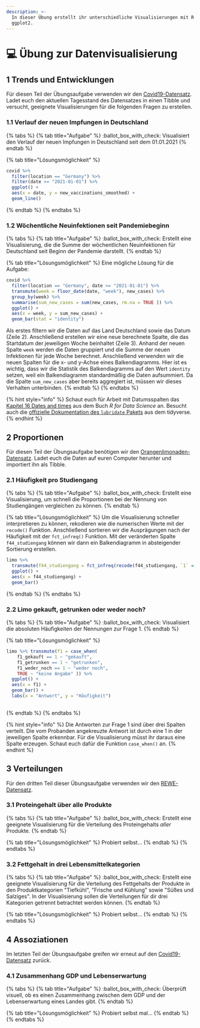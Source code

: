 ```yaml
---
description: >-
  In dieser Übung erstellt ihr unterschiedliche Visualisierungen mit R und
  ggplot2.
---
```


# 💻 Übung zur Datenvisualisierung

## 1 Trends und Entwicklungen

Für diesen Teil der Übungsaufgabe verwenden wir den [Covid19-Datensatz](../../data-sets-and-exercises/datensaetze/covid19.md). Ladet euch den aktuellen Tagesstand des Datensatzes in einen Tibble und versucht, geeignete Visualisierungen für die folgenden Fragen zu erstellen.

### 1.1 Verlauf der neuen Impfungen in Deutschland

{% tabs %}
{% tab title="Aufgabe" %}
:ballot\_box\_with\_check: Visualisiert den Verlauf der neuen Impfungen in Deutschland seit dem 01.01.2021
{% endtab %}

{% tab title="Lösungsmöglichkeit" %}
```r
covid %>%
  filter(location == "Germany") %>%
  filter(date >= "2021-01-01") %>%
  ggplot() +
  aes(x = date, y = new_vaccinations_smoothed) +
  geom_line()
```
{% endtab %}
{% endtabs %}

### 1.2 Wöchentliche Neuinfektionen seit Pandemiebeginn

{% tabs %}
{% tab title="Aufgabe" %}
:ballot\_box\_with\_check: Erstellt eine Visualisierung, die die Summe der wöchentlichen Neuinfektionen für Deutschland seit Beginn der Pandemie darstellt.
{% endtab %}

{% tab title="Lösungsmöglichkeit" %}
Eine mögliche Lösung für die Aufgabe:

```r
covid %>%
  filter(location == "Germany", date >= "2021-01-01") %>%
  transmute(week = floor_date(date, "week"), new_cases) %>%
  group_by(week) %>%
  summarise(sum_new_cases = sum(new_cases, rm.na = TRUE )) %>%
  ggplot() +
  aes(x = week, y = sum_new_cases) +
  geom_bar(stat = "identity")
```

Als erstes filtern wir die Daten auf das Land Deutschland sowie das Datum (Zeile 2). Anschließend erstellen wir eine neue berechnete Spalte, die das Startdatum der jeweiligen Woche beinhaltet (Zeile 3). Anhand der neuen Spalte `week` werden die Daten gruppiert und die Summe der neuen Infektionen für jede Woche berechnet. Anschließend verwenden wir die neuen Spalten für die x- und y-Achse eines Balkendiagramms. Hier ist es wichtig, dass wir die Statistik des Balkendiagramms auf den Wert `identity` setzen, weil ein Balkendiagramm standardmäßig die Daten aufsummiert. Da die Spalte `sum_new_cases` aber bereits aggregiert ist, müssen wir dieses Verhalten unterbinden.
{% endtab %}
{% endtabs %}

{% hint style="info" %}
Schaut euch für Arbeit mit Datumsspalten das [Kapitel 16 Dates and times](https://r4ds.had.co.nz/dates-and-times.html#dates-and-times) aus dem Buch _R for Data Science_ an. Besucht auch die [offizielle Dokumentation des `lubridate` Pakets](https://lubridate.tidyverse.org/) aus dem tidyverse.
{% endhint %}

## 2 Proportionen

Für diesen Teil der Übungsaufgabe benötigen wir den [Orangenlimonaden-Datensatz](../../data-sets-and-exercises/datensaetze/umfrage-orangenlimonade.md). Ladet euch die Daten auf euren Computer herunter und importiert ihn als Tibble.

### 2.1 Häufigkeit pro Studiengang

{% tabs %}
{% tab title="Aufgabe" %}
:ballot\_box\_with\_check: Erstellt eine Visualisierung, um schnell die Proportionen bei der Nennung von Studiengängen vergleichen zu können.
{% endtab %}

{% tab title="Lösungsmöglichkeit" %}
Um die Visualisierung schneller interpretieren zu können, rekodieren wie die numerischen Werte mit der `recode()` Funktion. Anschließend sortieren wir die Ausprägungen nach der Häufigkeit mit der `fct_infreq()` Funktion. Mit der veränderten Spalte `f44_studiengang` können wir dann ein Balkendiagramm in absteigender Sortierung erstellen.

```r
limo %>%
  transmute(f44_studiengang = fct_infreq(recode(f44_studiengang, `1` = "BAH", `2` = "BLW", `3` = "BLP", `4` = "OEC", `5` = "MAL", `-999` = "NA"))) %>%
  ggplot() +
  aes(x = f44_studiengang) +
  geom_bar()
```
{% endtab %}
{% endtabs %}

### 2.2 Limo gekauft, getrunken oder weder noch?

{% tabs %}
{% tab title="Aufgabe" %}
:ballot\_box\_with\_check: Visualisiert die absoluten Häufigkeiten der Nennungen zur Frage 1.
{% endtab %}

{% tab title="Lösungsmöglichkeit" %}
```r
limo %>% transmute(f1 = case_when(
    f1_gekauft == 1 ~ "gekauft",
    f1_getrunken == 1 ~ "getrunken",
    f1_weder_noch == 1 ~ "weder noch",
    TRUE ~ "keine Angabe" )) %>%
  ggplot() +
  aes(x = f1) +
  geom_bar() +
  labs(x = "Antwort", y = "Häufigkeit")
  
```
{% endtab %}
{% endtabs %}

{% hint style="info" %}
Die Antworten zur Frage 1 sind über drei Spalten verteilt. Die vom Probanden angekreuzte Antwort ist durch eine 1 in der jeweiligen Spalte erkennbar. Für die Visualisierung müsst ihr daraus eine Spalte erzeugen. Schaut euch dafür die Funktion `case_when()` an.
{% endhint %}

## 3 Verteilungen

Für den dritten Teil dieser Übungsaufgabe verwenden wir den [REWE-Datensatz](../../data-sets-and-exercises/datensaetze/rewe-online-products.md).

### 3.1 Proteingehalt über alle Produkte

{% tabs %}
{% tab title="Aufgabe" %}
:ballot\_box\_with\_check: Erstellt eine geeignete Visualisierung für die Verteilung des Proteingehalts _aller_ Produkte.
{% endtab %}

{% tab title="Lösungsmöglichkeit" %}
Probiert selbst...
{% endtab %}
{% endtabs %}

### 3.2 Fettgehalt in drei Lebensmittelkategorien

{% tabs %}
{% tab title="Aufgabe" %}
:ballot\_box\_with\_check: Erstellt eine geeignete Visualisierung für die Verteilung des Fettgehalts der Produkte in den Produktkategorien "Tiefkühl", "Frische und Kühlung" sowie "Süßes und Salziges". In der Visualisierung sollen die Verteilungen für dir drei Kategorien getrennt betrachtet werden können.
{% endtab %}

{% tab title="Lösungsmöglichkeit" %}
Probiert selbst...
{% endtab %}
{% endtabs %}

## 4 Assoziationen

Im letzten Teil der Übungsaufgabe greifen wir erneut auf den [Covid19-Datensatz](../../data-sets-and-exercises/datensaetze/covid19.md#datensatz-mit-r-laden) zurück.

### 4.1 Zusammenhang GDP und Lebenserwartung

{% tabs %}
{% tab title="Aufgabe" %}
:ballot\_box\_with\_check: Überprüft visuell, ob es einen Zusammenhang zwischen dem GDP und der Lebenserwartung eines Landes gibt.
{% endtab %}

{% tab title="Lösungsmöglichkeit" %}
Probiert selbst mal...
{% endtab %}
{% endtabs %}



